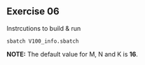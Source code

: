 ## Exercise 06

Instrcutions to build & run

```
sbatch V100_info.sbatch
```

**NOTE:** The default value for M, N and K is **16**.
